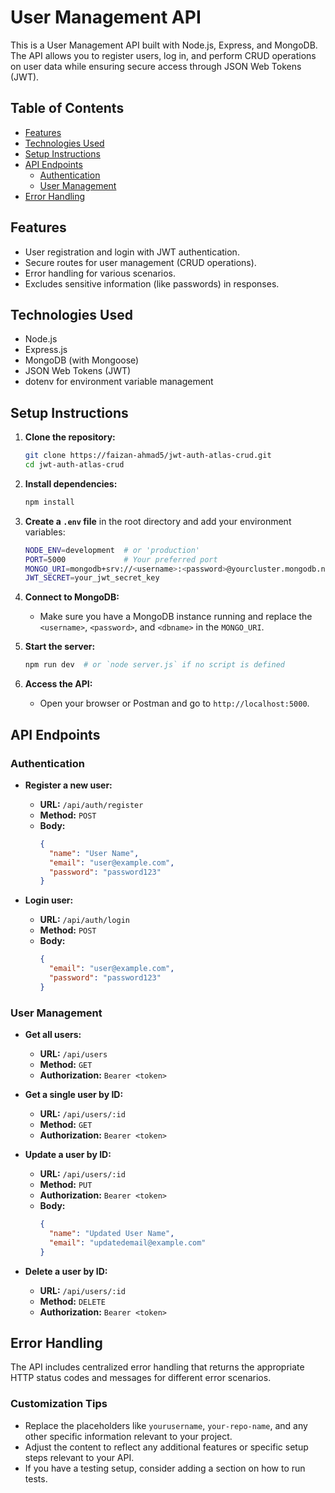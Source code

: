 # User Management API

This is a User Management API built with Node.js, Express, and MongoDB. The API allows you to register users, log in, and perform CRUD operations on user data while ensuring secure access through JSON Web Tokens (JWT).

## Table of Contents

- [Features](#features)
- [Technologies Used](#technologies-used)
- [Setup Instructions](#setup-instructions)
- [API Endpoints](#api-endpoints)
  - [Authentication](#authentication)
  - [User Management](#user-management)
- [Error Handling](#error-handling)

## Features

- User registration and login with JWT authentication.
- Secure routes for user management (CRUD operations).
- Error handling for various scenarios.
- Excludes sensitive information (like passwords) in responses.

## Technologies Used

- Node.js
- Express.js
- MongoDB (with Mongoose)
- JSON Web Tokens (JWT)
- dotenv for environment variable management

## Setup Instructions

1. **Clone the repository:**

   ```bash
   git clone https://faizan-ahmad5/jwt-auth-atlas-crud.git
   cd jwt-auth-atlas-crud
   ```

2. **Install dependencies:**

   ```bash
   npm install
   ```

3. **Create a `.env` file** in the root directory and add your environment variables:

   ```bash
   NODE_ENV=development  # or 'production'
   PORT=5000             # Your preferred port
   MONGO_URI=mongodb+srv://<username>:<password>@yourcluster.mongodb.net/<dbname>?retryWrites=true&w=majority
   JWT_SECRET=your_jwt_secret_key
   ```

4. **Connect to MongoDB:**
   - Make sure you have a MongoDB instance running and replace the `<username>`, `<password>`, and `<dbname>` in the `MONGO_URI`.

5. **Start the server:**

   ```bash
   npm run dev  # or `node server.js` if no script is defined
   ```

6. **Access the API:**
   - Open your browser or Postman and go to `http://localhost:5000`.

## API Endpoints

### Authentication

- **Register a new user:**

  - **URL:** `/api/auth/register`
  - **Method:** `POST`
  - **Body:**
    ```json
    {
      "name": "User Name",
      "email": "user@example.com",
      "password": "password123"
    }
    ```

- **Login user:**

  - **URL:** `/api/auth/login`
  - **Method:** `POST`
  - **Body:**
    ```json
    {
      "email": "user@example.com",
      "password": "password123"
    }
    ```

### User Management

- **Get all users:**

  - **URL:** `/api/users`
  - **Method:** `GET`
  - **Authorization:** `Bearer <token>`

- **Get a single user by ID:**

  - **URL:** `/api/users/:id`
  - **Method:** `GET`
  - **Authorization:** `Bearer <token>`

- **Update a user by ID:**

  - **URL:** `/api/users/:id`
  - **Method:** `PUT`
  - **Authorization:** `Bearer <token>`
  - **Body:**
    ```json
    {
      "name": "Updated User Name",
      "email": "updatedemail@example.com"
    }
    ```

- **Delete a user by ID:**

  - **URL:** `/api/users/:id`
  - **Method:** `DELETE`
  - **Authorization:** `Bearer <token>`

## Error Handling

The API includes centralized error handling that returns the appropriate HTTP status codes and messages for different error scenarios.

### Customization Tips
- Replace the placeholders like `yourusername`, `your-repo-name`, and any other specific information relevant to your project.
- Adjust the content to reflect any additional features or specific setup steps relevant to your API.
- If you have a testing setup, consider adding a section on how to run tests.

